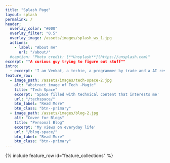 ```yaml
---
title: "Splash Page"
layout: splash
permalink: /
header:
  overlay_color: "#000"
  overlay_filter: "0.5"
  overlay_image: /assets/images/splash_ws_1.jpg
  actions:
    - label: "About me"
      url: "/about/"
  #caption: "Photo credit: [**Unsplash**](https://unsplash.com)"
excerpt: ""A curious guy trying to figure out stuff""
intro: 
  - excerpt: 'I am Venkat, a techie, a programmer by trade and a AI researcher by passion'
feature_row:
  - image_path: /assets/images/tech-space-2.jpg
    alt: "abstract image of Tech -Magic"
    title: "Tech Space"
    excerpt: 'Space filled with technical content that interests me'
    url: "/techspace/"
    btn_label: "Read More"
    btn_class: "btn--primary"
  - image_path: /assets/images/blog-2.jpg
    alt: "Cover for Blogs"
    title: "Personal Blog"
    excerpt: 'My views on everyday life'
    url: "/blog-space/"
    btn_label: "Read More"
    btn_class: "btn--primary"
---
```



{% include feature_row id="feature_collections" %}
